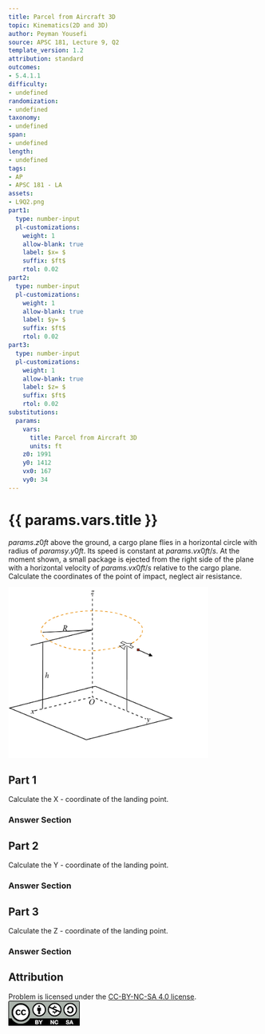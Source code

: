 ```yaml
---
title: Parcel from Aircraft 3D
topic: Kinematics(2D and 3D)
author: Peyman Yousefi
source: APSC 181, Lecture 9, Q2
template_version: 1.2
attribution: standard
outcomes:
- 5.4.1.1
difficulty:
- undefined
randomization:
- undefined
taxonomy:
- undefined
span:
- undefined
length:
- undefined
tags:
- AP
- APSC 181 - LA
assets:
- L9Q2.png
part1:
  type: number-input
  pl-customizations:
    weight: 1
    allow-blank: true
    label: $x= $
    suffix: $ft$
    rtol: 0.02
part2:
  type: number-input
  pl-customizations:
    weight: 1
    allow-blank: true
    label: $y= $
    suffix: $ft$
    rtol: 0.02
part3:
  type: number-input
  pl-customizations:
    weight: 1
    allow-blank: true
    label: $z= $
    suffix: $ft$
    rtol: 0.02
substitutions:
  params:
    vars:
      title: Parcel from Aircraft 3D
      units: ft
    z0: 1991
    y0: 1412
    vx0: 167
    vy0: 34
---
```

# {{ params.vars.title }}
${{params.z0}}ft$ above the ground, a cargo plane flies in a horizontal circle with radius of ${{paramsy.y0}}ft$.
Its speed is constant at ${{params.vx0}}ft/s$.
At the moment shown, a small package is ejected from the right side of the plane with a horizontal velocity of ${{params.vx0}}ft/s$ relative to the cargo plane.
Calculate the coordinates of the point of impact, neglect air resistance.

<img src="L9Q2.png" width=400>

## Part 1

Calculate the X - coordinate of the landing point.

### Answer Section

## Part 2

Calculate the Y - coordinate of the landing point.

### Answer Section

## Part 3

Calculate the Z - coordinate of the landing point.

### Answer Section

## Attribution

Problem is licensed under the [CC-BY-NC-SA 4.0 license](https://creativecommons.org/licenses/by-nc-sa/4.0/).<br> ![The Creative Commons 4.0 license requiring attribution-BY, non-commercial-NC, and share-alike-SA license.](https://raw.githubusercontent.com/firasm/bits/master/by-nc-sa.png)